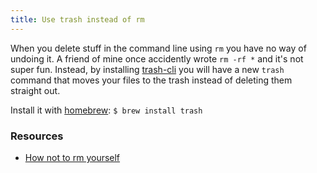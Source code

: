 ```yaml
---
title: Use trash instead of rm
---
```


When you delete stuff in the command line using `rm` you have no way of undoing it. A friend of mine once accidently wrote `rm -rf *` and it's not super fun. Instead, by installing [trash-cli](https://github.com/andreafrancia/trash-cli) you will have a new `trash` command that moves your files to the trash instead of deleting them straight out.

Install it with [homebrew](http://brew.sh/): `$ brew install trash`

### Resources

- [How not to rm yourself](https://plus.google.com/114738313102270607087/posts/Quxra6ARTRs)
